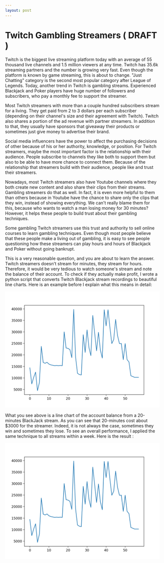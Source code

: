 ```yaml
---
layout: post
---
```

# Twitch Gambling Streamers ( DRAFT )

Twitch is the biggest live streaming platform today with an average of 55 thousand live channels and 1.5 million viewers at any time. Twitch has 35.6k streaming partners and the number is growing very fast. Even though the platform is known by game streaming, this is about to change. "Just Chatting" category is the second most popular category after League of Legends. Today, another trend in Twitch is gambling streams. Experienced Blackjack and Poker players have huge number of followers and subscribers, who pay a monthly fee to support the streamer.

Most Twitch streamers with more than a couple hundred subscribers stream for a living. They get paid from 2 to 3 dollars per each subscriber (depending on their channel's size and their agreement with Twitch). Twitch also shares a portion of the ad revenue with partner streamers. In addition to that, they usually have sponsors that giveaway their products or sometimes just give money to advertise their brand. 

Social media influencers have the power to affect the purchasing decisions of other because of his or her authority, knowledge, or position. For Twitch streamers, maybe the most important factor is the relationship with their audience. People subscribe to channels they like both to support them but also to be able to have more chance to connect them. Because of the relationship that streamers build with their audience, people like and trust their streamers. 

Nowadays, most Twitch streamers also have Youtube channels where they both create new content and also share their clips from their streams. Gambling streamers do that as well. In fact, it is even more helpful to them than others because in Youtube have the chance to share only the clips that they win, instead of showing everything. We can't really blame them for this, because who wants to watch a man losing money for 30 minutes? However, it helps these people to build trust about their gambling techniques.

Some gambling Twitch streamers use this trust and authority to sell online courses to learn gambling techniques. Even though most people believe that these people make a living out of gambling, it is easy to see people questioning how these streamers can play hours and hours of Blackjack and Poker without going bankrupt. 

This is a very reasonable question, and you are about to learn the answer. Twitch streamers doesn't stream for minutes, they stream for hours. Therefore, it would be very tedious to watch someone's stream and note the balance of their account. To check if they actually make profit, I wrote a python script that converts Twitch Blackjack stream recordings to beautiful line charts. Here is an example before I explain what this means in detail:

![Line chart of a 20 minutes stream record from Twitch](https://raw.githubusercontent.com/datamoj/datamoj.github.io/master/_posts/images/atalaypost1/figure1.png)

What you see above is a line chart of the account balance from a 20-minutes BlackJack stream. As you can see that 20-minutes cost about $3000 for the streamer. Indeed, it is not always the case, sometimes they win and sometimes they lose. To see an overall performance, I applied the same technique to all streams within a week. Here is the result : 

![Line chart of a 20 minutes stream record from Twitch](https://raw.githubusercontent.com/datamoj/datamoj.github.io/master/_posts/images/atalaypost1/figure1.png)

